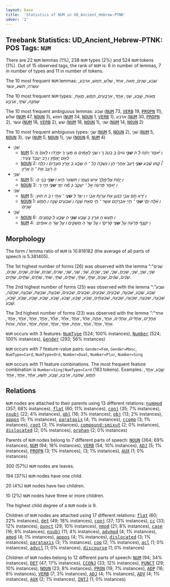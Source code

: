 ```yaml
---
layout: base
title:  'Statistics of NUM in UD_Ancient_Hebrew-PTNK'
udver: '2'
---
```


## Treebank Statistics: UD_Ancient_Hebrew-PTNK: POS Tags: `NUM`

There are 22 `NUM` lemmas (1%), 238 `NUM` types (2%) and 524 `NUM` tokens (1%).
Out of 15 observed tags, the rank of `NUM` is: 6 in number of lemmas, 7 in number of types and 11 in number of tokens.

The 10 most frequent `NUM` lemmas: <em>שׁבע, שׁנים, מאה, אחד, שׁלשׁ, חמשׁ, ארבע, עשׂרה, תשׁע, עשׂר</em>

The 10 most frequent `NUM` types:  <em>מֵאֹ֖ות, שֶׁ֣בַע, שְׁנֵי, אֶחָ֖ד, אַרְבָּעִ֣ים, חָמֵ֥שׁ, מְאַ֣ת, שְׁמֹנֶ֥ה, שְׁתֵּ֣י, אַרְבַּ֥ע</em>

The 10 most frequent ambiguous lemmas: <em>שׁבע</em> (<tt><a href="hbo_ptnk-pos-NUM.html">NUM</a></tt> 73, <tt><a href="hbo_ptnk-pos-VERB.html">VERB</a></tt> 19, <tt><a href="hbo_ptnk-pos-PROPN.html">PROPN</a></tt> 11), <em>שׁלשׁ</em> (<tt><a href="hbo_ptnk-pos-NUM.html">NUM</a></tt> 47, <tt><a href="hbo_ptnk-pos-NOUN.html">NOUN</a></tt> 3), <em>חמשׁ</em> (<tt><a href="hbo_ptnk-pos-NUM.html">NUM</a></tt> 34, <tt><a href="hbo_ptnk-pos-NOUN.html">NOUN</a></tt> 1, <tt><a href="hbo_ptnk-pos-VERB.html">VERB</a></tt> 1), <em>ארבע</em> (<tt><a href="hbo_ptnk-pos-NUM.html">NUM</a></tt> 30, <tt><a href="hbo_ptnk-pos-PROPN.html">PROPN</a></tt> 2), <em>עשׂר</em> (<tt><a href="hbo_ptnk-pos-NUM.html">NUM</a></tt> 18, <tt><a href="hbo_ptnk-pos-VERB.html">VERB</a></tt> 2), <em>שׁשׁ</em> (<tt><a href="hbo_ptnk-pos-NUM.html">NUM</a></tt> 18, <tt><a href="hbo_ptnk-pos-NOUN.html">NOUN</a></tt> 1), <em>שׁני</em> (<tt><a href="hbo_ptnk-pos-NUM.html">NUM</a></tt> 14, <tt><a href="hbo_ptnk-pos-NOUN.html">NOUN</a></tt> 2)

The 10 most frequent ambiguous types:  <em>שְׁנֵ֤י</em> (<tt><a href="hbo_ptnk-pos-NUM.html">NUM</a></tt> 5, <tt><a href="hbo_ptnk-pos-NOUN.html">NOUN</a></tt> 2), <em>שְׁנֵ֥י</em> (<tt><a href="hbo_ptnk-pos-NUM.html">NUM</a></tt> 5, <tt><a href="hbo_ptnk-pos-NOUN.html">NOUN</a></tt> 3), <em>שְׁנֵֽי</em> (<tt><a href="hbo_ptnk-pos-NUM.html">NUM</a></tt> 5, <tt><a href="hbo_ptnk-pos-NOUN.html">NOUN</a></tt> 1), <em>שְׁנֵ֣י</em> (<tt><a href="hbo_ptnk-pos-NOUN.html">NOUN</a></tt> 6, <tt><a href="hbo_ptnk-pos-NUM.html">NUM</a></tt> 4)


* <em>שְׁנֵ֤י</em>
  * <tt><a href="hbo_ptnk-pos-NUM.html">NUM</a></tt> 5: <em>וַ יֹּ֨אמֶר יְהוָ֜ה לָ֗ הּ <b>שְׁנֵ֤י</b> גֹויִם֙ בְּ בִטְנֵ֔ ךְ וּ שְׁנֵ֣י לְאֻמִּ֔ים מִ מֵּעַ֖יִ ךְ יִפָּרֵ֑דוּ וּ לְאֹם֙ מִ לְאֹ֣ם יֶֽאֱמָ֔ץ וְ רַ֖ב יַעֲבֹ֥ד צָעִֽיר ׃</em>
  * <tt><a href="hbo_ptnk-pos-NOUN.html">NOUN</a></tt> 2: <em>וְ֠ קָמוּ שֶׁ֨בַע <b>שְׁנֵ֤י</b> רָעָב֙ אַחֲרֵי הֶ֔ן וְ נִשְׁכַּ֥ח כָּל ־ הַ שָּׂבָ֖ע בְּ אֶ֣רֶץ מִצְרָ֑יִם וְ כִלָּ֥ה הָ רָעָ֖ב אֶת ־ הָ אָֽרֶץ ׃</em>
* <em>שְׁנֵ֥י</em>
  * <tt><a href="hbo_ptnk-pos-NUM.html">NUM</a></tt> 5: <em>וַ יָּ֥מָת אֱלִימֶ֖לֶךְ אִ֣ישׁ נָעֳמִ֑י וַ תִּשָּׁאֵ֥ר הִ֖יא וּ <b>שְׁנֵ֥י</b> בָנֶֽי הָ ׃</em>
  * <tt><a href="hbo_ptnk-pos-NOUN.html">NOUN</a></tt> 3: <em>וַ יֹּ֥אמֶר פַּרְעֹ֖ה אֶֽל ־ יַעֲקֹ֑ב כַּ מָּ֕ה יְמֵ֖י <b>שְׁנֵ֥י</b> חַיֶּֽי ךָ ׃</em>
* <em>שְׁנֵֽי</em>
  * <tt><a href="hbo_ptnk-pos-NUM.html">NUM</a></tt> 5: <em>וַ יַּ֗רְא חָ֚ם אֲבִ֣י כְנַ֔עַן אֵ֖ת עֶרְוַ֣ת אָבִ֑י ו וַ יַּגֵּ֥ד לִ <b>שְׁנֵֽי</b> ־ אֶחָ֖י ו בַּ ה חֽוּץ ׃</em>
  * <tt><a href="hbo_ptnk-pos-NOUN.html">NOUN</a></tt> 1: <em>וְ אֵ֗לֶּה יְמֵ֛י <b>שְׁנֵֽי</b> ־ חַיֵּ֥י אַבְרָהָ֖ם אֲשֶׁר ־ חָ֑י מְאַ֥ת שָׁנָ֛ה וְ שִׁבְעִ֥ים שָׁנָ֖ה וְ חָמֵ֥שׁ שָׁנִֽים ׃</em>
* <em>שְׁנֵ֣י</em>
  * <tt><a href="hbo_ptnk-pos-NOUN.html">NOUN</a></tt> 6: <em>וַ תַּ֣עַשׂ הָ אָ֔רֶץ בְּ שֶׁ֖בַע <b>שְׁנֵ֣י</b> הַ שָּׂבָ֑ע לִ קְמָצִֽים ׃</em>
  * <tt><a href="hbo_ptnk-pos-NUM.html">NUM</a></tt> 4: <em>וַ יִּקְצֹ֣ף פַּרְעֹ֔ה עַ֖ל <b>שְׁנֵ֣י</b> סָרִיסָ֑י ו עַ֚ל שַׂ֣ר הַ מַּשְׁקִ֔ים וְ עַ֖ל שַׂ֥ר הָ אֹופִֽים ׃</em>

## Morphology

The form / lemma ratio of `NUM` is 10.818182 (the average of all parts of speech is 5.381405).

The 1st highest number of forms (26) was observed with the lemma “שׁנים”: <em>שְּׁנֵ֥י, שְׁנֵ֛י, שְׁנֵ֣י, שְׁנֵ֣ים, שְׁנֵ֤י, שְׁנֵ֥י, שְׁנֵ֥ים, שְׁנֵ֨י, שְׁנֵֽי, שְׁנֵי, שְׁנֵים, שְׁנַ֖יִם, שְׁנַ֜יִם, שְׁנַ֤יִם, שְׁנַ֧יִם, שְׁנַ֨יִם, שְׁנַ֨יִם֙, שְׁנָ֑יִם, שְׁתֵּ֣י, שְׁתֵּ֤י, שְׁתֵּ֤ים, שְׁתֵּ֥י, שְׁתֵּי, שְׁתַּ֤יִם, שְׁתַּ֥יִם, שְׁתַּ֧יִם</em>.

The 2nd highest number of forms (25) was observed with the lemma “שׁבע”: <em>שְׁבַ֥ע, שְׁבַֽע, שִּׁבְעָ֖ה, שִׁבְעִ֣ים, שִׁבְעִ֥ים, שִׁבְעִֽים, שִׁבְעִים֙, שִׁבְעַ֣ת, שִׁבְעַ֥ת, שִׁבְעָ֖ה, שִׁבְעָ֗ה, שִׁבְעָ֥ה, שִׁבְעָ֧ה, שִׁבְעָֽה, שִׁבְעָה, שִׁבְעָתַ֖יִם, שֶֽׁבַע, שֶׁ֖בַע, שֶׁ֛בַע, שֶׁ֣בַע, שֶׁ֤בַע, שֶׁ֥בַע, שֶׁ֧בַע, שֶׁ֨בַע, שֶׁ֨בַע֙</em>.

The 3rd highest number of forms (23) was observed with the lemma “אחד”: <em>אֲחָדִ֑ים, אֲחָדִ֔ים, אֲחָדִֽים, אֶחָ֑ד, אֶחָ֑ת, אֶחָ֔ד, אֶחָ֖ד, אֶחָ֜ד, אֶחָ֞ד, אֶחָ֣ד, אֶחָ֤ד, אֶחָ֥ד, אֶחָֽד, אֶחָד֙, אֶחָד֮, אַחַ֖ד, אַחַ֖ת, אַחַ֣ד, אַחַ֤ד, אַחַ֤ת, אַחַ֥ד, אַחַ֨ת, אַחַת֙</em>.

`NUM` occurs with 3 features: <tt><a href="hbo_ptnk-feat-NumType.html">NumType</a></tt> (524; 100% instances), <tt><a href="hbo_ptnk-feat-Number.html">Number</a></tt> (524; 100% instances), <tt><a href="hbo_ptnk-feat-Gender.html">Gender</a></tt> (293; 56% instances)

`NUM` occurs with 7 feature-value pairs: `Gender=Fem`, `Gender=Masc`, `NumType=Card`, `NumType=Ord`, `Number=Dual`, `Number=Plur`, `Number=Sing`

`NUM` occurs with 11 feature combinations.
The most frequent feature combination is `Number=Sing|NumType=Card` (183 tokens).
Examples: <em>שֶׁ֣בַע, אֶחָ֖ד, חָמֵ֥שׁ, שְׁמֹנֶ֥ה, אַרְבַּ֥ע, שֶׁ֤בַע, תְשַׁ֥ע, אֶחָ֔ד, אֶחָ֣ד, אֶחָֽד</em>


## Relations

`NUM` nodes are attached to their parents using 13 different relations: <tt><a href="hbo_ptnk-dep-nummod.html">nummod</a></tt> (357; 68% instances), <tt><a href="hbo_ptnk-dep-flat.html">flat</a></tt> (60; 11% instances), <tt><a href="hbo_ptnk-dep-conj.html">conj</a></tt> (35; 7% instances), <tt><a href="hbo_ptnk-dep-nsubj.html">nsubj</a></tt> (22; 4% instances), <tt><a href="hbo_ptnk-dep-obl.html">obl</a></tt> (16; 3% instances), <tt><a href="hbo_ptnk-dep-obj.html">obj</a></tt> (13; 2% instances), <tt><a href="hbo_ptnk-dep-appos.html">appos</a></tt> (5; 1% instances), <tt><a href="hbo_ptnk-dep-parataxis.html">parataxis</a></tt> (4; 1% instances), <tt><a href="hbo_ptnk-dep-ccomp.html">ccomp</a></tt> (3; 1% instances), <tt><a href="hbo_ptnk-dep-root.html">root</a></tt> (3; 1% instances), <tt><a href="hbo_ptnk-dep-compound-smixut.html">compound:smixut</a></tt> (2; 0% instances), <tt><a href="hbo_ptnk-dep-dislocated.html">dislocated</a></tt> (2; 0% instances), <tt><a href="hbo_ptnk-dep-orphan.html">orphan</a></tt> (2; 0% instances)

Parents of `NUM` nodes belong to 7 different parts of speech: <tt><a href="hbo_ptnk-pos-NOUN.html">NOUN</a></tt> (364; 69% instances), <tt><a href="hbo_ptnk-pos-NUM.html">NUM</a></tt> (94; 18% instances), <tt><a href="hbo_ptnk-pos-VERB.html">VERB</a></tt> (54; 10% instances), <tt><a href="hbo_ptnk-pos-ADJ.html">ADJ</a></tt> (5; 1% instances), <tt><a href="hbo_ptnk-pos-PROPN.html">PROPN</a></tt> (3; 1% instances),  (3; 1% instances), <tt><a href="hbo_ptnk-pos-AUX.html">AUX</a></tt> (1; 0% instances)

300 (57%) `NUM` nodes are leaves.

194 (37%) `NUM` nodes have one child.

20 (4%) `NUM` nodes have two children.

10 (2%) `NUM` nodes have three or more children.

The highest child degree of a `NUM` node is 9.

Children of `NUM` nodes are attached using 17 different relations: <tt><a href="hbo_ptnk-dep-flat.html">flat</a></tt> (60; 22% instances), <tt><a href="hbo_ptnk-dep-det.html">det</a></tt> (49; 18% instances), <tt><a href="hbo_ptnk-dep-conj.html">conj</a></tt> (37; 13% instances), <tt><a href="hbo_ptnk-dep-cc.html">cc</a></tt> (33; 12% instances), <tt><a href="hbo_ptnk-dep-punct.html">punct</a></tt> (29; 10% instances), <tt><a href="hbo_ptnk-dep-nmod.html">nmod</a></tt> (21; 8% instances), <tt><a href="hbo_ptnk-dep-case.html">case</a></tt> (16; 6% instances), <tt><a href="hbo_ptnk-dep-nsubj.html">nsubj</a></tt> (11; 4% instances), <tt><a href="hbo_ptnk-dep-advmod.html">advmod</a></tt> (4; 1% instances), <tt><a href="hbo_ptnk-dep-amod.html">amod</a></tt> (4; 1% instances), <tt><a href="hbo_ptnk-dep-appos.html">appos</a></tt> (4; 1% instances), <tt><a href="hbo_ptnk-dep-dislocated.html">dislocated</a></tt> (3; 1% instances), <tt><a href="hbo_ptnk-dep-parataxis.html">parataxis</a></tt> (3; 1% instances), <tt><a href="hbo_ptnk-dep-cop.html">cop</a></tt> (2; 1% instances), <tt><a href="hbo_ptnk-dep-acl.html">acl</a></tt> (1; 0% instances), <tt><a href="hbo_ptnk-dep-advcl.html">advcl</a></tt> (1; 0% instances), <tt><a href="hbo_ptnk-dep-discourse.html">discourse</a></tt> (1; 0% instances)

Children of `NUM` nodes belong to 12 different parts of speech: <tt><a href="hbo_ptnk-pos-NUM.html">NUM</a></tt> (94; 34% instances), <tt><a href="hbo_ptnk-pos-DET.html">DET</a></tt> (47; 17% instances), <tt><a href="hbo_ptnk-pos-CCONJ.html">CCONJ</a></tt> (33; 12% instances), <tt><a href="hbo_ptnk-pos-PUNCT.html">PUNCT</a></tt> (29; 10% instances), <tt><a href="hbo_ptnk-pos-NOUN.html">NOUN</a></tt> (23; 8% instances), <tt><a href="hbo_ptnk-pos-PRON.html">PRON</a></tt> (19; 7% instances), <tt><a href="hbo_ptnk-pos-ADP.html">ADP</a></tt> (16; 6% instances), <tt><a href="hbo_ptnk-pos-VERB.html">VERB</a></tt> (7; 3% instances), <tt><a href="hbo_ptnk-pos-ADJ.html">ADJ</a></tt> (4; 1% instances), <tt><a href="hbo_ptnk-pos-ADV.html">ADV</a></tt> (4; 1% instances), <tt><a href="hbo_ptnk-pos-AUX.html">AUX</a></tt> (2; 1% instances), <tt><a href="hbo_ptnk-pos-INTJ.html">INTJ</a></tt> (1; 0% instances)

